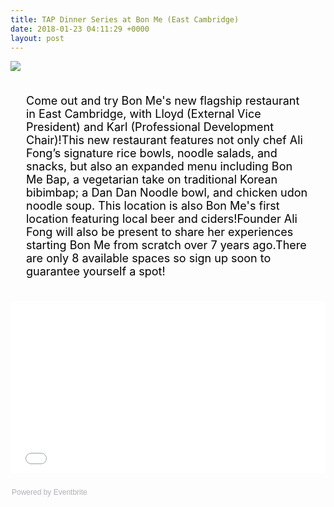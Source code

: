 ```yaml
---
title: TAP Dinner Series at Bon Me (East Cambridge)
date: 2018-01-23 04:11:29 +0000
layout: post
---
```


<img src="https://img.evbuc.com/https%3A%2F%2Fcdn.evbuc.com%2Fimages%2F39941374%2F59649190843%2F1%2Foriginal.jpg?w=800&rect=0%2C61%2C1200%2C600&s=5b973a7d7cd832a146cf4c0413a37007"><div style="font-size: 18px; color: black; padding:5px 25px;"><p>Come out and try Bon Me's new flagship restaurant in East Cambridge, with Lloyd (External Vice President) and Karl (Professional Development Chair)!This new restaurant features not only chef Ali Fong’s signature rice bowls, noodle salads, and snacks, but also an expanded menu including Bon Me Bap, a vegetarian take on traditional Korean bibimbap; a Dan Dan Noodle bowl, and chicken udon noodle soup. This location is also Bon Me's first location featuring local beer and ciders!Founder Ali Fong will also be present to share her experiences starting Bon Me from scratch over 7 years ago.There are only 8 available spaces so sign up soon to guarantee yourself a spot!</p></div><div style="width: 100%; text-align: left;"><p><iframe src="//eventbrite.com/tickets-external?eid=42448381251&amp;ref=etckt" width="100%" height="275" frameborder="0" marginwidth="5" marginheight="5" scrolling="auto"></iframe></p><div style="font-family: Helvetica, Arial; font-size: 12px; padding: 10px 0 5px; margin: 2px; width: 100%; text-align: left;"><a class="powered-by-eb" style="color: #adb0b6; text-decoration: none;" href="http://www.eventbrite.com/" target="_blank" rel="noopener">Powered by Eventbrite</a></div>
